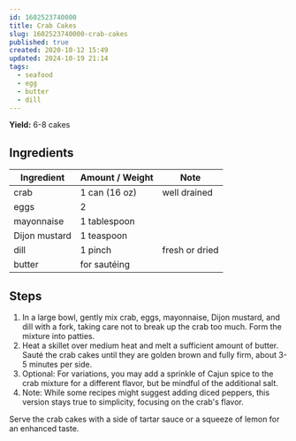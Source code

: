 ```yaml
---
id: 1602523740000
title: Crab Cakes
slug: 1602523740000-crab-cakes
published: true
created: 2020-10-12 15:49
updated: 2024-10-19 21:14
tags:
  - seafood
  - egg
  - butter
  - dill
---
```


**Yield:** 6-8 cakes

## Ingredients

| Ingredient    | Amount / Weight | Note           |
| ------------- | --------------- | -------------- |
| crab          | 1 can (16 oz)   | well drained   |
| eggs          | 2               |                |
| mayonnaise    | 1 tablespoon    |                |
| Dijon mustard | 1 teaspoon      |                |
| dill          | 1 pinch         | fresh or dried |
| butter        | for sautéing    |                |

## Steps

1. In a large bowl, gently mix crab, eggs, mayonnaise, Dijon mustard, and dill with a fork, taking care not to break up the crab too much. Form the mixture into patties.
2. Heat a skillet over medium heat and melt a sufficient amount of butter. Sauté the crab cakes until they are golden brown and fully firm, about 3-5 minutes per side.
3. Optional: For variations, you may add a sprinkle of Cajun spice to the crab mixture for a different flavor, but be mindful of the additional salt.
4. Note: While some recipes might suggest adding diced peppers, this version stays true to simplicity, focusing on the crab's flavor.

Serve the crab cakes with a side of tartar sauce or a squeeze of lemon for an enhanced taste.
